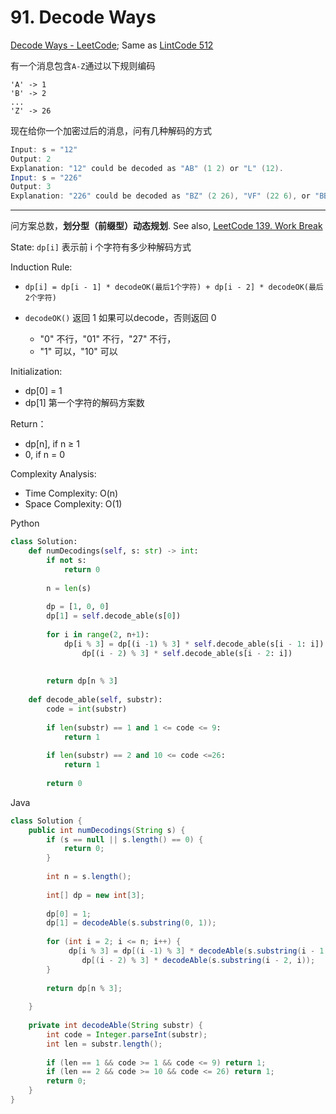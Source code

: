 # **91. Decode Ways**
[Decode Ways - LeetCode](https://leetcode.com/problems/decode-ways/); Same as [LintCode 512](https://www.lintcode.com/problem/512/)


有一个消息包含`A-Z`通过以下规则编码

```
'A' -> 1
'B' -> 2
...
'Z' -> 26
```

现在给你一个加密过后的消息，问有几种解码的方式

```java
Input: s = "12"
Output: 2
Explanation: "12" could be decoded as "AB" (1 2) or "L" (12).
Input: s = "226"
Output: 3
Explanation: "226" could be decoded as "BZ" (2 26), "VF" (22 6), or "BBF" (2 2 6).
```

------

问方案总数，**划分型（前缀型）动态规划**. See also, [LeetCode 139. Work Break](https://github.com/openview2017/leetcode-group-solution/tree/main/AlgorithmProblems/0139.%20Word%20Break)

State: `dp[i]` 表示前 i 个字符有多少种解码方式

Induction Rule:

- `dp[i] = dp[i - 1] * decodeOK(最后1个字符) + dp[i - 2] * decodeOK(最后2个字符)`

- `decodeOK()` 返回 1 如果可以decode，否则返回 0
  - "0" 不行，"01" 不行，"27" 不行，
  - "1" 可以，"10" 可以

Initialization:

- dp[0] = 1
- dp[1] 第一个字符的解码方案数

Return：

- dp[n], if n ≥ 1
- 0, if n = 0

Complexity Analysis:

- Time Complexity: O(n)
- Space Complexity: O(1)

Python

```python
class Solution:
    def numDecodings(self, s: str) -> int:
        if not s:
            return 0
        
        n = len(s)
        
        dp = [1, 0, 0]  
        dp[1] = self.decode_able(s[0])
        
        for i in range(2, n+1):
            dp[i % 3] = dp[(i -1) % 3] * self.decode_able(s[i - 1: i]) + \
                dp[(i - 2) % 3] * self.decode_able(s[i - 2: i])
    
    
        return dp[n % 3]
    
    def decode_able(self, substr):
        code = int(substr)
        
        if len(substr) == 1 and 1 <= code <= 9:
            return 1
        
        if len(substr) == 2 and 10 <= code <=26:
            return 1
    
        return 0
```

Java

```java
class Solution {
    public int numDecodings(String s) {
        if (s == null || s.length() == 0) {
            return 0;
        }
        
        int n = s.length();
        
        int[] dp = new int[3];
        
        dp[0] = 1;
        dp[1] = decodeAble(s.substring(0, 1));
        
        for (int i = 2; i <= n; i++) {
             dp[i % 3] = dp[(i -1) % 3] * decodeAble(s.substring(i - 1, i)) + 
                dp[(i - 2) % 3] * decodeAble(s.substring(i - 2, i));
        }
        
        return dp[n % 3];
        
    }
    
    private int decodeAble(String substr) {
        int code = Integer.parseInt(substr);
        int len = substr.length();
        
        if (len == 1 && code >= 1 && code <= 9) return 1;
        if (len == 2 && code >= 10 && code <= 26) return 1;
        return 0;
    }
}
```

